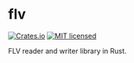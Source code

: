# flv

[![Crates.io][crates-badge]][crates-url]
[![MIT licensed][mit-badge]][mit-url]

[crates-badge]: https://img.shields.io/crates/v/flv.svg
[crates-url]: https://crates.io/crates/flv
[mit-badge]: https://img.shields.io/badge/license-MIT-blue.svg
[mit-url]: https://github.com/gengteng/flv/blob/main/LICENSE

FLV reader and writer library in Rust.
